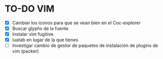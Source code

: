 # TO-DO VIM

- [X] Cambiar los iconos para que se vean bien en el Coc-explorer
- [X] Buscar glyphs de la fuente
- [X] Instalar vim fugitive
- [X] luatab en lugar de la que tienes
- [ ] Investigar cambio de gestor de paquetes de instalación de plugins de vim (packer)
